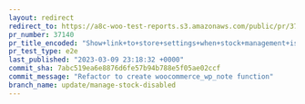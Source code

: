 ```yaml
---
layout: redirect
redirect_to: https://a8c-woo-test-reports.s3.amazonaws.com/public/pr/37140/e2e/index.html
pr_number: 37140
pr_title_encoded: "Show+link+to+store+settings+when+stock+management+is+disabled"
pr_test_type: e2e
last_published: "2023-03-09 23:18:32 +0000"
commit_sha: 7abc519ea6e8876d6fe57b94b788e5f05ae02ccf
commit_message: "Refactor to create woocommerce_wp_note function"
branch_name: update/manage-stock-disabled
---
```

